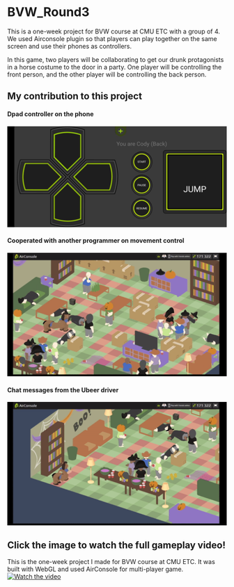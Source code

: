 # BVW_Round3
This is a one-week project for BVW course at CMU ETC with a group of 4. We used Airconsole plugin so that players can play together on the same screen and use their phones as controllers. 

In this game, two players will be collaborating to get our drunk protagonists in a horse costume to the door in a party. One player will be controlling the front person, and the other player will be controlling the back person.


## My contribution to this project
<h4> Dpad controller on the phone <h4/>
<img src="Images/controller.jpg" width="540"/>
<h4> Cooperated with another programmer on movement control <h4/>
<img src="Images/movement.gif" width="540"/>
<h4> Chat messages from the Ubeer driver <h4/>
<img src="Images/texts.gif" width="540"/>

## Click the image to watch the full gameplay video!
This is the one-week project I made for BVW course at CMU ETC. It was built with WebGL and used AirConsole for multi-player game.
[![Watch the video](https://img.youtube.com/vi/rW8h9rkSxtc/maxresdefault.jpg)](https://youtu.be/rW8h9rkSxtc)
